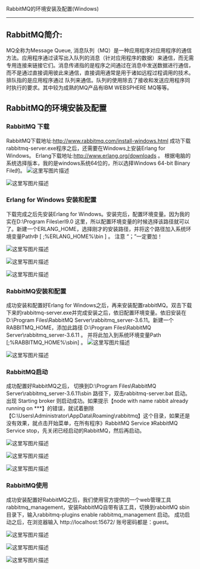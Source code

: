 RabbitMQ的环境安装及配置(Windows)

------

## RabbitMQ简介:

MQ全称为Message Queue, 消息队列（MQ）是一种应用程序对应用程序的通信方法。应用程序通过读写出入队列的消息（针对应用程序的数据）来通信，而无需专用连接来链接它们。消息传递指的是程序之间通过在消息中发送数据进行通信，而不是通过直接调用彼此来通信，直接调用通常是用于诸如远程过程调用的技术。排队指的是应用程序通过 队列来通信。队列的使用除去了接收和发送应用程序同时执行的要求。其中较为成熟的MQ产品有IBM WEBSPHERE MQ等等。

## RabbitMQ的环境安装及配置

### RabbitMQ 下载

RabbitMQ下载地址:http://www.rabbitmq.com/install-windows.html
成功下载rabbitmq-server.exe程序之后，还需要在Windows上安装Erlang for Windows。
Erlang下载地址:http://www.erlang.org/downloads 。
根据电脑的系统选择版本，我的是windows系统64位的，所以选择Windows 64-bit Binary File的。
![这里写图片描述](/bf8960fb-e5b7-4ad4-9888-f6655824caa9\128\index_files\0.05919164442582631.png)

![这里写图片描述](/bf8960fb-e5b7-4ad4-9888-f6655824caa9\128\index_files\0.8460081092213104.png)

### Erlang for Windows 安装和配置

下载完成之后先安装Erlang for Windows。安装完后，配置环境变量。因为我的实在D:\Program Files\erl9.0 这里，所以配置环境变量的时候选择该路径就可以了。新建一个ERLANG_HOME，选择刚才的安装路径，并将这个路径加入系统环境变量Path中 [ ;%ERLANG_HOME%\bin ] 。 注意 “；”一定要加！

![这里写图片描述](/bf8960fb-e5b7-4ad4-9888-f6655824caa9\128\index_files\0.5832656177795776.png)

![这里写图片描述](/bf8960fb-e5b7-4ad4-9888-f6655824caa9\128\index_files\0.7027245904646522.png)

![这里写图片描述](/bf8960fb-e5b7-4ad4-9888-f6655824caa9\128\index_files\0.2272445533665519.png)

### RabbitMQ安装和配置

成功安装和配置好Erlang for Windows之后，再来安装配置rabbitMQ。双击下载下来的rabbitmq-server.exe并完成安装之后，依旧配置环境变量。依旧安装在D:\Program Files\RabbitMQ Server\rabbitmq_server-3.6.11。新建一个RABBITMQ_HOME，添加此路径 D:\Program Files\RabbitMQ Server\rabbitmq_server-3.6.11 。 并将此加入到系统环境变量Path [;%RABBITMQ_HOME%\sbin] 。
![这里写图片描述](/bf8960fb-e5b7-4ad4-9888-f6655824caa9\128\index_files\0.652184995016989.png)

![这里写图片描述](/bf8960fb-e5b7-4ad4-9888-f6655824caa9\128\index_files\0.7197283395179286.png)

### RabbitMQ启动

成功配置好RabbitMQ之后， 切换到D:\Program Files\RabbitMQ Server\rabbitmq_server-3.6.11\sbin 路径下，双击rabbitmq-server.bat 启动。
出现 Starting broker 则启动成功。如果提示【node with name rabbit already running on ***】的错误，就试着删除【C:\Users\Administrator\AppData\Roaming\rabbitmq】这个目录，如果还是没有效果，就点击开始菜单，在所有程序》RabbitMQ Service 》RabbitMQ Service stop，先关闭已经启动的RabbitMQ，然后再启动。

![这里写图片描述](/bf8960fb-e5b7-4ad4-9888-f6655824caa9\128\index_files\0.7611749224220188.png)

![这里写图片描述](/bf8960fb-e5b7-4ad4-9888-f6655824caa9\128\index_files\0.41048559921273564.png)

![这里写图片描述](/bf8960fb-e5b7-4ad4-9888-f6655824caa9\128\index_files\0.2557135228440602.png)

### RabbitMQ使用

成功安装配置好RabbitMQ之后，我们使用官方提供的一个web管理工具rabbitmq_management，安装RabbitMQ自带有该工具，切换到rabbitMQ sbin目录下，输入rabbitmq-plugins enable rabbitmq_management 启动。
成功启动之后，在浏览器输入 http://localhost:15672/ 账号密码都是：guest。

![这里写图片描述](/bf8960fb-e5b7-4ad4-9888-f6655824caa9\128\index_files\0.7993703771805044.png)

![这里写图片描述](/bf8960fb-e5b7-4ad4-9888-f6655824caa9\128\index_files\0.1593148556917753.png)

![这里写图片描述](/bf8960fb-e5b7-4ad4-9888-f6655824caa9\128\index_files\0.8415602218844298.png)